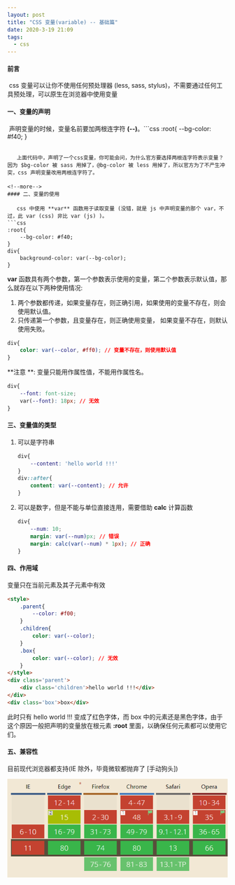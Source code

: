 ```yaml
---
layout: post
title: "CSS 变量(variable) -- 基础篇"
date: 2020-3-19 21:09
tags: 
  - css
---
```


#### 前言

​	css 变量可以让你不使用任何预处理器 (less, sass, stylus)，不需要通过任何工具预处理，可以原生在浏览器中使用变量

#### 一、变量的声明

​	声明变量的时候，变量名前要加两根连字符 **(--)**。
​```css
:root{
    --bg-color: #f40;
}
```

​	上面代码中，声明了一个css变量，你可能会问，为什么官方要选择两根连字符表示变量？因为 $bg-color 被 sass 用掉了，@bg-color 被 less 用掉了，所以官方为了不产生冲突，css 声明变量改用两根连字符了。

<!--more-->
#### 二、变量的使用

​	css 中使用 **var** 函数用于读取变量 (没错，就是 js 中声明变量的那个 var，不过，此 var (css) 非比 var (js) )。
```css
:root{
    --bg-color: #f40;
}
div{
    background-color: var(--bg-color);
}
```

**var** 函数具有两个参数，第一个参数表示使用的变量，第二个参数表示默认值，那么就存在以下两种使用情况:

1. 两个参数都传递，如果变量存在，则正确引用，如果使用的变量不存在，则会使用默认值。
2. 只传递第一个参数，且变量存在，则正确使用变量， 如果变量不存在，则默认使用失败。

```css
div{
    color: var(--color, #ff0); // 变量不存在，则使用默认值
}
```

**注意 **: 变量只能用作属性值，不能用作属性名。

```css
div{
    --font: font-size;
    var(--font): 18px; // 无效
}
```

#### 三、变量值的类型

1. 可以是字符串

   ```css
   div{
       --content: 'hello world !!!'
   }
   div::after{
       content: var(--content); // 允许
   }
   ```

2. 可以是数字，但是不能与单位直接连用，需要借助 **calc** 计算函数

   ```css
   div{
       --num: 10;
       margin: var(--num)px; // 错误
       margin: calc(var(--num) * 1px); // 正确
   }
   ```

#### 四、作用域

变量只在当前元素及其子元素中有效

```html
<style>
    .parent{
        --color: #f00;
    }
    .children{
        color: var(--color);
    }
    .box{
        color: var(--color); // 无效
    }
</style>
<div class='parent'>
    <div class='children'>hello world !!!</div>
</div>
<div class='box'>box</div>
```

此时只有 hello world !!! 变成了红色字体，而 box 中的元素还是黑色字体，由于这个原因一般把声明的变量放在根元素 **:root** 里面，以确保任何元素都可以使用它们。

#### 五、兼容性

目前现代浏览器都支持(IE 除外，毕竟微软都抛弃了 [手动狗头])

![css变量兼容性](/assets/blogImg/css-variable.png)